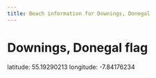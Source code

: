 ```yaml
---
title: Beach information for Downings, Donegal
---
```

# Downings, Donegal <span class="material-icons blue-flag">flag</span>

<div class="location-info">latitude: 55.19290213 longitude: -7.84176234</div>
<div id="met-eireann-warnings" onload="get_met_eireann_warnings(EI06)"></div>
<div></div>